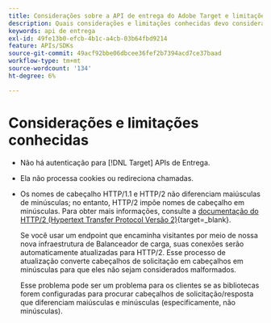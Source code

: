 ```yaml
---
title: Considerações sobre a API de entrega do Adobe Target e limitações conhecidas
description: Quais considerações e limitações conhecidas devo considerar ao usar o [!UICONTROL Adobe Target Delivery API]?
keywords: api de entrega
exl-id: 49fe13b0-efcb-4b1c-a4cb-03b64fbd9214
feature: APIs/SDKs
source-git-commit: 49acf92bbe06dbcee36fef2b7394acd7ce37baad
workflow-type: tm+mt
source-wordcount: '134'
ht-degree: 6%

---
```


# Considerações e limitações conhecidas

* Não há autenticação para [!DNL Target] APIs de Entrega.
* Ela não processa cookies ou redireciona chamadas.
* Os nomes de cabeçalho HTTP/1.1 e HTTP/2 não diferenciam maiúsculas de minúsculas; no entanto, HTTP/2 impõe nomes de cabeçalho em minúsculas. Para obter mais informações, consulte a [documentação do HTTP/2 (Hypertext Transfer Protocol Versão 2)](https://www.rfc-editor.org/rfc/rfc7540#section-8.1.2){target=_blank}.

  Se você usar um endpoint que encaminha visitantes por meio de nossa nova infraestrutura de Balanceador de carga, suas conexões serão automaticamente atualizadas para HTTP/2. Esse processo de atualização converte cabeçalhos de solicitação em cabeçalhos em minúsculas para que eles não sejam considerados malformados.

  Esse problema pode ser um problema para os clientes se as bibliotecas forem configuradas para procurar cabeçalhos de solicitação/resposta que diferenciam maiúsculas e minúsculas (especificamente, não minúsculas).
